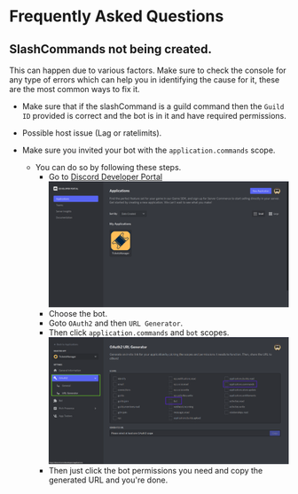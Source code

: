 # Frequently Asked Questions

## SlashCommands not being created.
This can happen due to various factors. Make sure to check the console for any type of errors which can help you in identifying the cause for it, these are the most common ways to fix it.

- Make sure that if the slashCommand is a guild command then the `Guild ID` provided is correct and the bot is in it and have required permissions.

- Possible host issue (Lag or ratelimits).

- Make sure you invited your bot with the `application.commands` scope.
    - You can do so by following these steps.
       - Go to [Discord Developer Portal](https://discord.com/developers/applications) 
<img src = "./Images/FAQ/01/Developer_Homepage.png"><br>
       - Choose the bot.
       - Goto `OAuth2` and then `URL Generator`.
       - Then click `application.commands` and `bot` scopes.
<img src = "./Images/FAQ/01/OAuth2.png"><br>
       - Then just click the bot permissions you need and copy the generated URL and you're done.